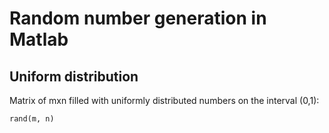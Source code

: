 # Random number generation in Matlab

## Uniform distribution

Matrix of mxn filled with uniformly distributed numbers on the interval (0,1):

~~~~
rand(m, n)
~~~~
